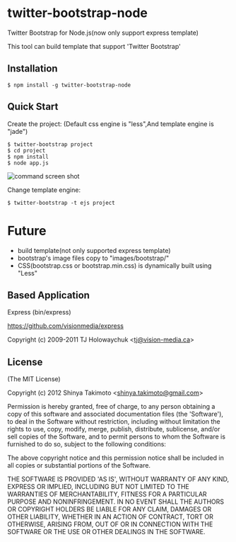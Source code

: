 twitter-bootstrap-node
======================

Twitter Bootstrap for Node.js(now only support express template)

This tool can build template that support 'Twitter Bootstrap'

## Installation

    $ npm install -g twitter-bootstrap-node

## Quick Start

Create the project:
(Default css engine is "less",And template engine is "jade")

    $ twitter-bootstrap project
    $ cd project
    $ npm install
    $ node app.js

![command screen shot](http://cdn-ak.f.st-hatena.com/images/fotolife/t/takimo/20120609/20120609111814.png)

Change template engine:

    $ twitter-bootstrap -t ejs project

# Future
  * build template(not only supported express template)
  * bootstrap's image files copy to "images/bootstrap/"
  * CSS(bootstrap.css or bootstrap.min.css) is dynamically built using "Less" 

## Based Application

  Express (bin/express)

  https://github.com/visionmedia/express

  Copyright (c) 2009-2011 TJ Holowaychuk &lt;tj@vision-media.ca&gt;

## License

(The MIT License)

Copyright (c) 2012 Shinya Takimoto &lt;shinya.takimoto@gmail.com&gt;

Permission is hereby granted, free of charge, to any person obtaining
a copy of this software and associated documentation files (the
'Software'), to deal in the Software without restriction, including
without limitation the rights to use, copy, modify, merge, publish,
distribute, sublicense, and/or sell copies of the Software, and to
permit persons to whom the Software is furnished to do so, subject to
the following conditions:

The above copyright notice and this permission notice shall be
included in all copies or substantial portions of the Software.

THE SOFTWARE IS PROVIDED 'AS IS', WITHOUT WARRANTY OF ANY KIND,
EXPRESS OR IMPLIED, INCLUDING BUT NOT LIMITED TO THE WARRANTIES OF
MERCHANTABILITY, FITNESS FOR A PARTICULAR PURPOSE AND NONINFRINGEMENT.
IN NO EVENT SHALL THE AUTHORS OR COPYRIGHT HOLDERS BE LIABLE FOR ANY
CLAIM, DAMAGES OR OTHER LIABILITY, WHETHER IN AN ACTION OF CONTRACT,
TORT OR OTHERWISE, ARISING FROM, OUT OF OR IN CONNECTION WITH THE
SOFTWARE OR THE USE OR OTHER DEALINGS IN THE SOFTWARE.
